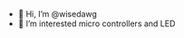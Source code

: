- 👋 Hi, I’m @wisedawg
- 👀 I’m interested micro controllers and LED

<!---
wisedawg/wisedawg is a ✨ special ✨ repository because its `README.md` (this file) appears on your GitHub profile.
You can click the Preview link to take a look at your changes.
--->
